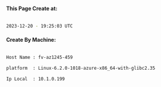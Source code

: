 
   
#### This Page Create at:

```bash

2023-12-20 - 19:25:03 UTC

```

#### Create By Machine:

```bash

Host Name : fv-az1245-459

platform  : Linux-6.2.0-1018-azure-x86_64-with-glibc2.35

Ip Local  : 10.1.0.199

```

